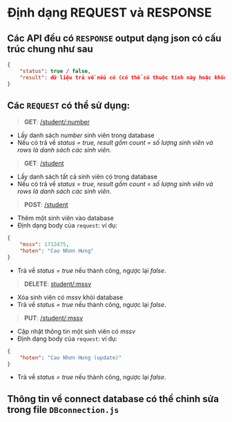 # Định dạng **REQUEST** và **RESPONSE**

## Các API đều có `RESPONSE` output dạng <b>json</b> có cấu trúc chung như sau

```json
{
    "status": true / false,
    "result": dữ liệu trả về nếu có (có thể có thuộc tính này hoặc không)
}
```

## Các `REQUEST` có thể sử dụng:

> **GET**: [/student/:number]() 
* Lấy danh sách *number* sinh viên trong database
* Nếu có trả về *status = true, result gồm count = số lượng sinh viên và rows là danh sách các sinh viên*.

> **GET**: [/student]() 
* Lấy danh sách tất cả sinh viên có trong database
* Nếu có trả về *status = true, result gồm count = số lượng sinh viên và rows là danh sách các sinh viên*.

> **POST**: [/student]() 
* Thêm một sinh viên vào database
* Định dạng body của `request`: ví dụ: 
```json 
{ 
    "mssv": 1712475, 
    "hoten": "Cao Nhơn Hưng"    
}
```
* Trả về *status = true* nếu thành công, ngược lại *false*.

> **DELETE**: [student/:mssv]() 
* Xóa sinh viên có *mssv* khỏi database
* Trả về *status = true* nếu thành công, ngược lại *false*.

> **PUT**: [/student/:mssv]() 
* Cập nhật thông tin một sinh viên có *mssv*
* Định dạng body của `request`: ví dụ: 
```json 
{  
    "hoten": "Cao Nhơn Hưng (update)"    
}
```
* Trả về *status = true* nếu thành công, ngược lại *false*.

## Thông tin về connect **database** có thể chỉnh sửa trong file `DBconnection.js`